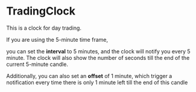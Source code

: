 # TradingClock

This is a clock for day trading.

If you are using the 5-minute time frame,

you can set the **interval** to 5 minutes, and the clock will notify you every 5 minute. The clock will also show the number of seconds till the end of the current 5-minute candle.

Additionally, you can also set an **offset** of 1 minute, which trigger a notification every time there is only 1 minute left till the end of this candle
